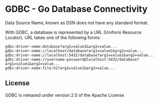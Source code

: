 # GDBC - Go Database Connectivity
Data Source Name, known as DSN does not have any standard format. 

With GDBC, a database is represented by a URL (Uniform Resource Locator).
URL takes one of the following forms:
```
gdbc:driver-name:database?arg1=value1&arg2=value...
gdbc:driver-name://localhost/database?arg1=value1&arg2=value...
gdbc:driver-name://localhost:5432/database?arg1=value1&arg2=value...
gdbc:driver-name://username:password@localhost:5432/database?arg1=value1&arg2=value...
gdbc:driver-name:file:h2?arg1=value1&arg2=value...
```

## License
GDBC is released under version 2.0 of the Apache License